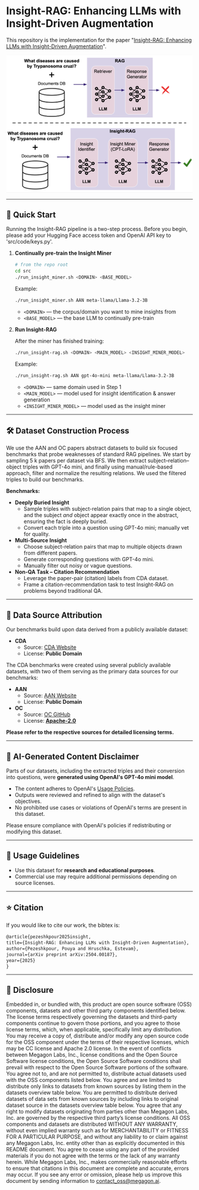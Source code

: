 # Insight-RAG: Enhancing LLMs with Insight-Driven Augmentation
This repository is the implementation for the paper "[Insight-RAG: Enhancing LLMs with Insight-Driven Augmentation](https://arxiv.org/pdf/2504.00187)".

![alt text](https://github.com/megagonlabs/Insight-RAG/blob/main/overview-insight-rag.png)

---
## 🚀 **Quick Start**
Running the Insight-RAG pipeline is a two-step process. Before you begin, please add your Hugging Face access token and OpenAI API key to 'src/code/keys.py'.

1. **Continually pre-train the Insight Miner**

    ```bash
    # from the repo root
    cd src
    ./run_insight_miner.sh <DOMAIN> <BASE_MODEL>
    ```

    Example:

    ```bash
    ./run_insight_miner.sh AAN meta-llama/Llama-3.2-3B
    ```

    * `<DOMAIN>` — the corpus/domain you want to mine insights from  
    * `<BASE_MODEL>` — the base LLM to continually pre-train  

2. **Run Insight-RAG**

    After the miner has finished training:

    ```bash
    ./run_insight-rag.sh <DOMAIN> <MAIN_MODEL> <INSIGHT_MINER_MODEL>
    ```

    Example:

    ```bash
    ./run_insight-rag.sh AAN gpt-4o-mini meta-llama/Llama-3.2-3B
    ```

    * `<DOMAIN>` — same domain used in Step 1
    * `<MAIN_MODEL>` — model used for insight identification & answer generation 
    * `<INSIGHT_MINER_MODEL>` — model used as the insight miner   


---
## 🛠️ **Dataset Construction Process**

We use the AAN and OC papers abstract datasets to build six focused benchmarks that probe weaknesses of standard RAG pipelines. We start by sampling 5 k papers per dataset via BFS. We then extract subject–relation–object triples with GPT-4o mini, and finally using manual/rule-based approach, filter and normalize the resulting relations. We used the filtered triples to build our benchmarks.

**Benchmarks:**
- **Deeply Buried Insight**    
    - Sample triples with subject-relation pairs that map to a single object, and the subject *and* object appear exactly once in the abstract, ensuring the fact is deeply buried.  
    - Convert each triple into a question using GPT-4o mini; manually vet for quality.
- **Multi-Source Insight**  
    - Choose subject-relation pairs that map to multiple objects drawn from different papers.  
    - Generate corresponding questions with GPT-4o mini.  
    - Manually filter out noisy or vague questions.
- **Non-QA Task – Citation Recommendation**  
    - Leverage the paper-pair (citation) labels from CDA dataset.  
    - Frame a citation-recommendation task to test Insight-RAG on problems beyond traditional QA.

---

## 📝 **Data Source Attribution**

Our benchmarks build upon data derived from a publicly available dataset:

- **CDA**  
   - Source: [CDA Website](https://multitextalign.xuhuiz.com/)  
   - License: **Public Domain**

The CDA benchmarks were created using several publicly available datasets, with two of them serving as the primary data sources for our benchmarks:

- **AAN**
   - Source: [AAN Website](https://clair.eecs.umich.edu/aan/index.php)  
   - License: **Public Domain**
- **OC**
  - Source: [OC GitHub](https://github.com/allenai/citeomatic)
  - License: **[Apache-2.0](https://www.apache.org/licenses/LICENSE-2.0)**
    
**Please refer to the respective sources for detailed licensing terms.**

---

## 🤖 **AI-Generated Content Disclaimer**

Parts of our datasets, including the extracted triples and their conversion into questions, were **generated using OpenAI's GPT-4o mini model**.  
- The content adheres to OpenAI's [Usage Policies](https://openai.com/policies/terms-of-use).  
- Outputs were reviewed and refined to align with the dataset's objectives.  
- No prohibited use cases or violations of OpenAI's terms are present in this dataset.

Please ensure compliance with OpenAI's policies if redistributing or modifying this dataset.

---

## 🧠 **Usage Guidelines**

- Use this dataset for **research and educational purposes**.  
- Commercial use may require additional permissions depending on source licenses.  

---

## ⭐ **Citation**

If you would like to cite our work, the bibtex is:

    @article{pezeshkpour2025insight,
    title={Insight-RAG: Enhancing LLMs with Insight-Driven Augmentation},
    author={Pezeshkpour, Pouya and Hruschka, Estevam},
    journal={arXiv preprint arXiv:2504.00187},
    year={2025}
    }

---

## 📜 **Disclosure**
Embedded in, or bundled with, this product are open source software (OSS) components, datasets and other third party components identified below. The license terms respectively governing the datasets and third-party components continue to govern those portions, and you agree to those license terms, which, when applicable, specifically limit any distribution. You may receive a copy of, distribute and/or modify any open source code for the OSS component under the terms of their respective licenses, which may be CC license and Apache 2.0 license. In the event of conflicts between Megagon Labs, Inc., license conditions and the Open Source Software license conditions, the Open Source Software conditions shall prevail with respect to the Open Source Software portions of the software. You agree not to, and are not permitted to, distribute actual datasets used with the OSS components listed below. You agree and are limited to distribute only links to datasets from known sources by listing them in the datasets overview table below. You are permitted to distribute derived datasets of data sets from known sources by including links to original dataset source in the datasets overview table below. You agree that any right to modify datasets originating from parties other than Megagon Labs, Inc. are governed by the respective third party’s license conditions. All OSS components and datasets are distributed WITHOUT ANY WARRANTY, without even implied warranty such as for MERCHANTABILITY or FITNESS FOR A PARTICULAR PURPOSE, and without any liability to or claim against any Megagon Labs, Inc. entity other than as explicitly documented in this README document. You agree to cease using any part of the provided materials if you do not agree with the terms or the lack of any warranty herein. While Megagon Labs, Inc., makes commercially reasonable efforts to ensure that citations in this document are complete and accurate, errors may occur. If you see any error or omission, please help us improve this document by sending information to contact_oss@megagon.ai.

